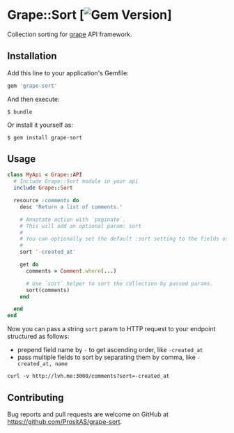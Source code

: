 # Grape::Sort [![Gem Version](https://badge.fury.io/rb/grape-sort.png)]

Collection sorting for [grape](https://github.com/intridea/grape) API framework.

## Installation

Add this line to your application's Gemfile:

```ruby
gem 'grape-sort'
```

And then execute:

```
$ bundle
```

Or install it yourself as:

```
$ gem install grape-sort
```

## Usage

```ruby
class MyApi < Grape::API
  # Include Grape::Sort module in your api
  include Grape::Sort

  resource :comments do
    desc 'Return a list of comments.'

    # Annotate action with `paginate`.
    # This will add an optional param: sort
    #
    # You can optionally set the default :sort setting to the fields of your choice.
    #
    sort '-created_at'

    get do
      comments = Comment.where(...)

      # Use `sort` helper to sort the collection by passed params.
      sort(comments)
    end

  end
end
```

Now you can pass a string `sort` param to HTTP request to your endpoint structured as follows:

- prepend field name by `-` to get ascending order, like `-created_at`
- pass multiple fields to sort by separating them by comma, like `-created_at, name`

```
curl -v http://lvh.me:3000/comments?sort=-created_at
```

## Contributing

Bug reports and pull requests are welcome on GitHub at https://github.com/PrositAS/grape-sort.